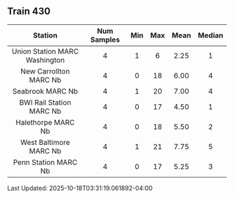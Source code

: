 ## Train 430

| Station | Num Samples | Min | Max | Mean | Median |
| :-----: | :---------: | :-: | :-: | :--: | :----: |
| Union Station MARC Washington | 4 | 1 | 6 | 2.25 | 1 |
| New Carrollton MARC Nb | 4 | 0 | 18 | 6.00 | 4 |
| Seabrook MARC Nb | 4 | 1 | 20 | 7.00 | 4 |
| BWI Rail Station MARC Nb | 4 | 0 | 17 | 4.50 | 1 |
| Halethorpe MARC Nb | 4 | 0 | 18 | 5.50 | 2 |
| West Baltimore MARC Nb | 4 | 1 | 21 | 7.75 | 5 |
| Penn Station MARC Nb | 4 | 0 | 17 | 5.25 | 3 |


Last Updated: 2025-10-18T03:31:19.061892-04:00